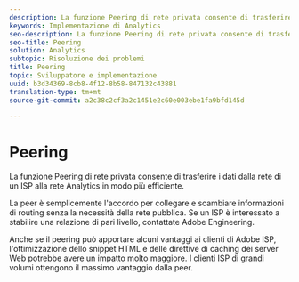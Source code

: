 ```yaml
---
description: La funzione Peering di rete privata consente di trasferire i dati dalla rete di un ISP alla rete Analytics in modo più efficiente.
keywords: Implementazione di Analytics
seo-description: La funzione Peering di rete privata consente di trasferire i dati dalla rete di un ISP alla rete Analytics in modo più efficiente.
seo-title: Peering
solution: Analytics
subtopic: Risoluzione dei problemi
title: Peering
topic: Sviluppatore e implementazione
uuid: b3d34369-8cb8-4f12-8b58-847132c43881
translation-type: tm+mt
source-git-commit: a2c38c2cf3a2c1451e2c60e003ebe1fa9bfd145d

---
```



# Peering

La funzione Peering di rete privata consente di trasferire i dati dalla rete di un ISP alla rete Analytics in modo più efficiente.

La peer è semplicemente l'accordo per collegare e scambiare informazioni di routing senza la necessità della rete pubblica. Se un ISP è interessato a stabilire una relazione di pari livello, contattate Adobe Engineering.

Anche se il peering può apportare alcuni vantaggi ai clienti di Adobe ISP, l'ottimizzazione dello snippet HTML e delle direttive di caching dei server Web potrebbe avere un impatto molto maggiore. I clienti ISP di grandi volumi ottengono il massimo vantaggio dalla peer.
